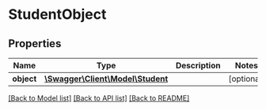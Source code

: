 # StudentObject

## Properties
Name | Type | Description | Notes
------------ | ------------- | ------------- | -------------
**object** | [**\Swagger\Client\Model\Student**](Student.md) |  | [optional] 

[[Back to Model list]](../../README.md#documentation-for-models) [[Back to API list]](../../README.md#documentation-for-api-endpoints) [[Back to README]](../../README.md)

